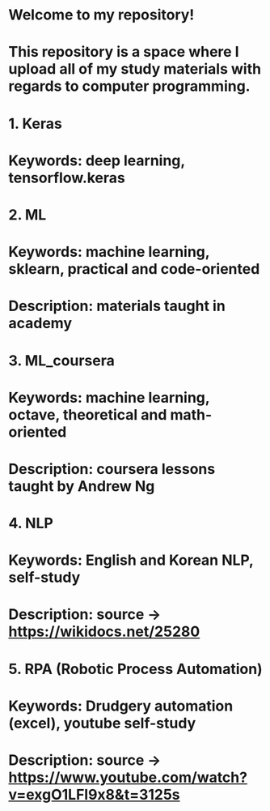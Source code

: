 # Welcome to my repository!
# This repository is a space where I upload all of my study materials with regards to computer programming.

# 1. Keras
# Keywords: deep learning, tensorflow.keras

# 2. ML
# Keywords: machine learning, sklearn, practical and code-oriented
# Description: materials taught in academy

# 3. ML_coursera
# Keywords: machine learning, octave, theoretical and math-oriented
# Description: coursera lessons taught by Andrew Ng

# 4. NLP
# Keywords: English and Korean NLP, self-study
# Description: source -> https://wikidocs.net/25280 

# 5. RPA (Robotic Process Automation)
# Keywords: Drudgery automation (excel), youtube self-study
# Description: source -> https://www.youtube.com/watch?v=exgO1LFl9x8&t=3125s

